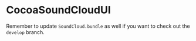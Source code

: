CocoaSoundCloudUI
=================

Remember to update `SoundCloud.bundle` as well if you want to check out the `develop` branch. 

